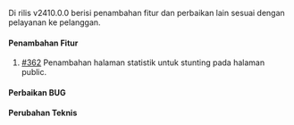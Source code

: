 Di rilis v2410.0.0 berisi penambahan fitur dan perbaikan lain sesuai dengan pelayanan ke pelanggan.

#### Penambahan Fitur

1. [#362](https://github.com/OpenSID/OpenKab/issues/362) Penambahan halaman statistik untuk stunting pada halaman public.

#### Perbaikan BUG


#### Perubahan Teknis

